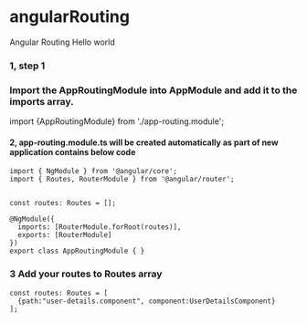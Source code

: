 # angularRouting
Angular Routing Hello world 

### 1, step 1 
  ### Import the AppRoutingModule into AppModule and add it to the imports array.
  import {AppRoutingModule} from './app-routing.module';
  
#### 2, app-routing.module.ts  will be created automatically as part of new application contains below code 

```
import { NgModule } from '@angular/core';
import { Routes, RouterModule } from '@angular/router';


const routes: Routes = [];

@NgModule({
  imports: [RouterModule.forRoot(routes)],
  exports: [RouterModule]
})
export class AppRoutingModule { }
```
### 3 Add your routes to Routes array 
```
const routes: Routes = [
  {path:"user-details.component", component:UserDetailsComponent}
];
```
